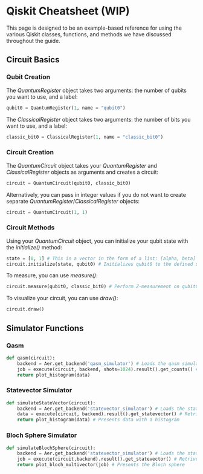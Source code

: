 # Qiskit Cheatsheet (WIP)

This page is designed to be an example-based reference for using the various Qiskit classes, functions, and methods we have discussed throughout the guide.

## Circuit Basics

### Qubit Creation

The *QuantumRegister* object takes two arguments: the number of qubits you want to use, and a label:

```python
qubit0 = QuantumRegister(1, name = "qubit0")
```

The *ClassicalRegister* object takes two arguments: the number of bits you want to use, and a label:

```python
classic_bit0 = ClassicalRegister(1, name = "classic_bit0")
```

### Circuit Creation

The *QuantumCircuit* object takes your *QuantumRegister* and *ClassicalRegister* objects as arguments and creates a circuit:

```python
circuit = QuantumCircuit(qubit0, classic_bit0)
```

Alternatively, you can pass in integer values if you do not want to create separate *QuantumRegister*/*ClassicalRegister* objects:

```python
circuit = QuantumCircuit(1, 1)
```

### Circuit Methods

Using your *QuantumCircuit* object, you can initialize your qubit state with the *initialize()* method:

```python
state = [0, 1] # This is a vector in the form of a list: [alpha, beta]
circuit.initialize(state, qubit0) # Initializes qubit0 to the defined state
```

To measure, you can use *measure()*:

```python
circuit.measure(qubit0, classic_bit0) # Perform Z-measurement on qubit0
```

To visualize your circuit, you can use *draw()*:

```python
circuit.draw()
```

## Simulator Functions

### Qasm

```python
def qasm(circuit):
    backend = Aer.get_backend('qasm_simulator') # Loads the qasm simulator
    job = execute(circuit, backend, shots=1024).result().get_counts() # Retrives results from simulation
    return plot_histogram(data)
```

### Statevector Simulator

```python
def simulateStateVector(circuit):
    backend = Aer.get_backend('statevector_simulator') # Loads the statevector simulator
    data = execute(circuit, backend).result().get_statevector() # Retrives results and statevector from simulation
    return plot_histogram(data) # Presents data with a histogram
```

### Bloch Sphere Simulator

```python
def simulateBlochSphere(circuit):
    backend = Aer.get_backend('statevector_simulator') # Loads the statevector simulator
    job = execute(circuit,backend).result().get_statevector() # Retrives results and statevector from simulation
    return plot_bloch_multivector(job) # Presents the Bloch sphere
```